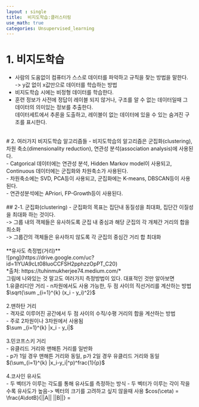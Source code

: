 ```yaml
---
layout : single
title:  비지도학습:클러스터링
use_math: true
categories: Unsupervised_learning
---
```

# 1. 비지도학습
- 사람의 도움없이 컴퓨터가 스스로 데이터를 파악하고 규칙을 찾는 방법을 말한다.<br>
-> y값 없이 x값만으로 데이터를 학습하는 방법<br>
- 비지도학습 시에는 비정형 데이터를 학습한다.<br>
- 훈련 정보가 사전에 정답이 레이블 되지 않거나, 구조를 알 수 없는 데이터일때 그 데이터의 의미있는 정보를 추출한다.<br>
데이터세트에서 추론을 도출하고, 레이블이 없는 데이터에 있을 수 있는 숨겨진 구조를 표시한다.<br>
<br>
# 2. 여러가지 비지도학습 알고리즘들
- 비지도학습의 알고리즘은 군집화(clustering), 차원 축소(dimensionality reduction), 연관성 분석(association analysis)에 사용된다.<br>
- Catgorical 데이터에는 연관성 분석, Hidden Markov model이 사용되고, Continuous 데이터에는 군집화와 차원축소가 사용된다.<br>
- 차원축소에는 SVD, PCA등이 사용되고, 군집화에는 K-means, DBSCAN등이 사용된다.<br>
- 연관성분석에는 APriori, FP-Growth등이 사용된다.<br>
<br>
## 2-1. 군집화(clustering)
- 군집화의 목표는 집단내 동질성을 최대화, 집단간 이질성을 최대화 하는 것이다.<br>
-> 그룹 내의 객체들은 유사하도록 군집 내 중심과 해당 군집의 각 개체간 거리의 합을 최소화<br>
-> 그룹간의 객체들은 유사하지 않도록 각 군집의 중심간 거리 합 최대화<br>
<br>
**유사도 측정법(거리)**<br>
![png](https://drive.google.com/uc?id=1lYUA9cLt08luoCCFSH2pphzzOpPT_C20) <br>
*출처: https://tuhinmukherjee74.medium.com/*<br>
그림에 나와있는 것 말고도 여러가지 측정방법이 있다. 대표적인 것만 알아보면<br>
1.유클리디안 거리
- n차원에서도 사용 가능한, 두 점 사이의 직선거리를 계산하는 방법<br>
$\sqrt{\sum _{i=1}^{k} (x_i - y_i)^2}$<br>
<br>
2.맨하탄 거리<br>
- 격자로 이루어진 공간에서 두 점 사이의 수직/수평 거리의 합을 계산하는 방법<br>
- 주로 2차원이나 3차원에서 사용됨<br>
$\sum _{i=1}^{k} |x_i - y_i|$<br>
<br>
3.민코프스키 거리<br>
- 유클리드 거리와 맨해튼 거리를 일반화<br>
- p가 1일 경우 맨해튼 거리와 동일, p가 2일 경우 유클리드 거리와 동일<br>
$(\sum_{i=1}^{k} |x_i-y_i|^p)^frac{1}{p}$<br>
<br>
4.코사인 유사도<br>
- 두 벡터가 이루는 각도를 통해 유사도를 측정하는 방식
- 두 벡터가 이루는 각이 작을수록 유사도가 높음-> 벡터의 크기를 고려하고 싶지 않을때 사용
$cos(\ceta) = \frac{A\dotB}{||A|| ||B||} =
